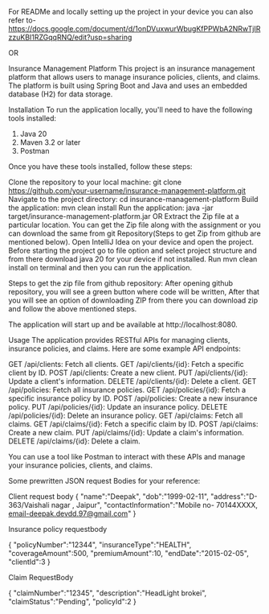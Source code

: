 For READMe and locally setting up the project in your device you can also refer to- https://docs.google.com/document/d/1onDVuxwurWbugKfPPWbA2NRwTjIRzzuKBI1RZGqqRNQ/edit?usp=sharing

 OR
 
Insurance Management Platform
This project is an insurance management platform that allows users to manage insurance policies, clients, and claims. The platform is built using Spring Boot and Java and uses an embedded database (H2) for data storage.

Installation
To run the application locally, you'll need to have the following tools installed:

1. Java 20
2. Maven 3.2 or later
3. Postman

Once you have these tools installed, follow these steps:

Clone the repository to your local machine: git clone https://github.com/your-username/insurance-management-platform.git
Navigate to the project directory: cd insurance-management-platform
Build the application: mvn clean install
Run the application: java -jar target/insurance-management-platform.jar
OR
Extract the Zip file at a particular location. You can get the Zip file along with the assignment or you can download  the same from git Repository(Steps to get Zip from github are mentioned below).
Open IntelliJ Idea on your device and open the project.
Before starting the project go to file option and select project structure and from there download java 20 for your device if not installed.
Run mvn clean install on terminal and then you can run the application.

Steps to get the zip file from github repository:
After opening github repository, you will see a green button where code will be written,
After that you will see an option of downloading ZIP from there you can download zip and follow the above mentioned steps.

The application will start up and be available at http://localhost:8080.

Usage
The application provides RESTful APIs for managing clients, insurance policies, and claims. Here are some example API endpoints:

GET /api/clients: Fetch all clients.
GET /api/clients/{id}: Fetch a specific client by ID.
POST /api/clients: Create a new client.
PUT /api/clients/{id}: Update a client's information.
DELETE /api/clients/{id}: Delete a client.
GET /api/policies: Fetch all insurance policies.
GET /api/policies/{id}: Fetch a specific insurance policy by ID.
POST /api/policies: Create a new insurance policy.
PUT /api/policies/{id}: Update an insurance policy.
DELETE /api/policies/{id}: Delete an insurance policy.
GET /api/claims: Fetch all claims.
GET /api/claims/{id}: Fetch a specific claim by ID.
POST /api/claims: Create a new claim.
PUT /api/claims/{id}: Update a claim's information.
DELETE /api/claims/{id}: Delete a claim.

You can use a tool like Postman to interact with these APIs and manage your insurance policies, clients, and claims.


Some prewritten JSON request Bodies for your reference:

Client request body
{
    "name":"Deepak",
    "dob":"1999-02-11",
    "address":"D-363/Vaishali nagar , Jaipur",
    "contactInformation":"Mobile no- 70144XXXX, email-deepak.devdd.97@gmail.com"
}


Insurance policy requestbody

{
    "policyNumber":"12344",
    "insuranceType":"HEALTH",
    "coverageAmount":500,
    "premiumAmount":10,
    "endDate":"2015-02-05",
    "clientId":3
}


Claim RequestBody

{
    "claimNumber":"12345",
    "description":"HeadLight brokei",
    "claimStatus":"Pending",
    "policyId":2
}

